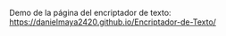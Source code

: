 Demo de la página del encriptador de texto: https://danielmaya2420.github.io/Encriptador-de-Texto/ 
